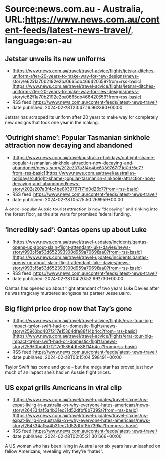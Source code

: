 # Source:news.com.au - Australia, URL:https://www.news.com.au/content-feeds/latest-news-travel/, language:en-au

## Jetstar unveils its new uniforms
 - [https://www.news.com.au/travel/travel-advice/flights/jetstar-ditches-uniform-after-20-years-to-make-way-for-new-designs/news-story/e6251a70b2192e2ba0665db466420659?from=rss-basic](https://www.news.com.au/travel/travel-advice/flights/jetstar-ditches-uniform-after-20-years-to-make-way-for-new-designs/news-story/e6251a70b2192e2ba0665db466420659?from=rss-basic)
 - RSS feed: https://www.news.com.au/content-feeds/latest-news-travel/
 - date published: 2024-02-28T23:47:16.962390+00:00

Jetstar has scrapped its uniform after 20 years to make way for completely new designs that took one year in the making.

## ‘Outright shame’: Popular Tasmanian sinkhole attraction now decaying and abandoned
 - [https://www.news.com.au/travel/australian-holidays/outright-shame-popular-tasmanian-sinkhole-attraction-now-decaying-and-abandoned/news-story/202e207a3f4c4be8039767f71d0d26c7?from=rss-basic](https://www.news.com.au/travel/australian-holidays/outright-shame-popular-tasmanian-sinkhole-attraction-now-decaying-and-abandoned/news-story/202e207a3f4c4be8039767f71d0d26c7?from=rss-basic)
 - RSS feed: https://www.news.com.au/content-feeds/latest-news-travel/
 - date published: 2024-02-28T05:25:50.269959+00:00

A once-popular Aussie tourist attraction is now “decaying” and sinking into the forest floor, as the site waits for promised federal funding.

## ‘Incredibly sad’: Qantas opens up about Luke
 - [https://www.news.com.au/travel/travel-updates/incidents/qantas-opens-up-about-slain-flight-attendant-luke-davies/news-story/993b15a53d652393900d959a70698aa0?from=rss-basic](https://www.news.com.au/travel/travel-updates/incidents/qantas-opens-up-about-slain-flight-attendant-luke-davies/news-story/993b15a53d652393900d959a70698aa0?from=rss-basic)
 - RSS feed: https://www.news.com.au/content-feeds/latest-news-travel/
 - date published: 2024-02-28T04:20:52.992730+00:00

Qantas has opened up about flight attendant of two years Luke Davies after he was tragically murdered alongside his partner Jesse Baird.

## Big flight price drop now that Tay’s gone
 - [https://www.news.com.au/travel/travel-advice/flights/eras-tour-big-impact-taylor-swift-had-on-domestic-flights/news-story/25960bd407f217e15864dfe88f14b4cc?from=rss-basic](https://www.news.com.au/travel/travel-advice/flights/eras-tour-big-impact-taylor-swift-had-on-domestic-flights/news-story/25960bd407f217e15864dfe88f14b4cc?from=rss-basic)
 - RSS feed: https://www.news.com.au/content-feeds/latest-news-travel/
 - date published: 2024-02-28T03:15:04.598491+00:00

Taylor Swift has come and gone – but the mega star has proved just how much of an impact she’s had on Aussie flight prices.

## US expat grills Americans in viral clip
 - [https://www.news.com.au/travel/travel-updates/travel-stories/us-expat-living-in-australia-on-why-everyone-hates-americans/news-story/264834af5a4b31ec21d52dfbf8b7395a?from=rss-basic](https://www.news.com.au/travel/travel-updates/travel-stories/us-expat-living-in-australia-on-why-everyone-hates-americans/news-story/264834af5a4b31ec21d52dfbf8b7395a?from=rss-basic)
 - RSS feed: https://www.news.com.au/content-feeds/latest-news-travel/
 - date published: 2024-02-28T02:05:21.301666+00:00

A US woman who has been living in Australia for six years has unleashed on fellow Americans, revealing why they’re “hated”.

